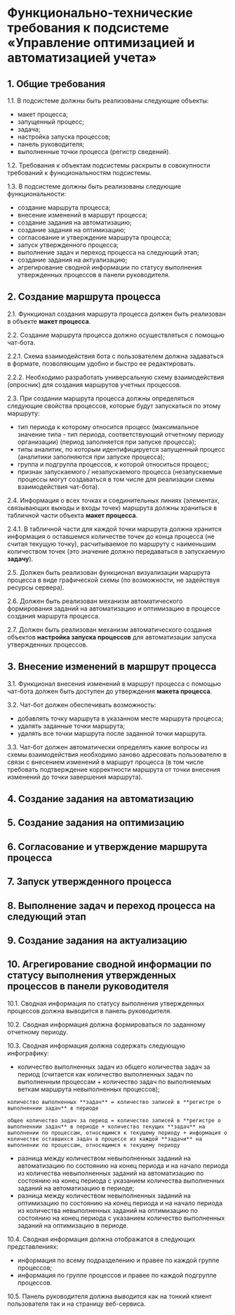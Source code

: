 # Функционально-технические требования к подсистеме «Управление оптимизацией и автоматизацией учета»

## 1. Общие требования

1.1. В подсистеме должны быть реализованы следующие объекты:
- макет процесса;
- запущенный процесс;
- задача;
- настройка запуска процессов;
- панель руководителя;
- выполненные точки процесса (регистр сведений).

1.2. Требования к объектам подсистемы раскрыты в совокупности требований к функциональностям подсистемы.

1.3. В подсистеме должны быть реализованы следующие функциональности:
- создание маршрута процесса;
- внесение изменений в маршрут процесса;
- создание задания на автоматизацию;
- создание задания на оптимизацию;
- согласование и утверждение маршрута процесса;
- запуск утвержденного процесса;
- выполнение задач и переход процесса на следующий этап;
- создание задания на актуализацию;
- агрегирование сводной информации по статусу выполнения утвержденных процессов в панели руководителя.

## 2. Создание маршрута процесса

2.1. Функционал создания маршрута процесса должен быть реализован в объекте **макет процесса**.

2.2. Создание маршрута процесса должно осуществляться с помощью чат-бота.

2.2.1. Схема взаимодействия бота с пользователем должна задаваться в формате, позволяющим удобно и быстро ее редактировать.

2.2.2. Необходимо разработать универсальную схему взаимодействия (опросник) для создания маршрутов учетных процессов.

2.3. При создании маршрута процесса должны определяться следующие свойства процессов, которые будут запускаться по этому маршруту:
- тип периода к которому относится процесс (максимальное значение типа - тип периода, соответствующий отчетному периоду организации) (период заполняется при запуске процесса);
- типы аналитик, по которым идентифицируется запущенный процесс (аналитики заполняются при запуске процесса);
- группа и подгруппа процессов, к которой относиться процесс;
- признак запускаемого / незапускаемого процесса (незапускаемые процессы могут создаваться в том числе для реализации схемы взаимодействия чат-бота).

2.4. Информация о всех точках и соединительных линиях (элементах, связывающих выходы и входы точек) маршрута должны храниться в табличной части объекта **макет процесса**.

2.4.1. В табличной части для каждой точки маршрута должна хранится информация о оставшемся количестве точек до конца процесса (не считая текущую точку), расчитываемое по маршруту с наименьшим количеством точек (это значение должно передаваться в запускаемую **задачу**).

2.5. Должен быть реализован функционал визуализации маршрута процесса в виде графической схемы (по возможности, не задействуя ресурсы сервера).

2.6. Должен быть реализован механизм автоматического формирования заданий на автоматизацию и оптимизацию в процессе создания маршрута процесса.

2.7. Должен быть реализован механизм автоматического создания объектов **настройка запуска процессов** для автоматизации запуска утвержденных процессов.

## 3. Внесение изменений в маршрут процесса

3.1. Функционал внесения изменений в маршрут процесса с помощью чат-бота должен быть доступен до утверждения **макета процесса**.

3.2. Чат-бот должен обеспечивать возможность:
- добавлять точку маршрута в указанном месте маршрута процесса;
- удалять заданные точки маршрута;
- удалять все точки маршрута после заданной точки маршрута.

3.3. Чат-бот должен автоматически определять какие вопросы из схемы взаимодействия необходимо заново адресовать пользователю в связи с внесением изменений в маршрут процесса (в том числе требовать подтверждение корректности маршрута от точки внесения изменений до точки завершения маршрута).

## 4. Создание задания на автоматизацию

## 5. Создание задания на оптимизацию

## 6. Согласование и утверждение маршрута процесса

## 7. Запуск утвержденного процесса

## 8. Выполнение задач и переход процесса на следующий этап

## 9. Создание задания на актуализацию

## 10. Агрегирование сводной информации по статусу выполнения утвержденных процессов в панели руководителя

10.1. Сводная информация по статусу выполнения утвержденных процессов должна выводится в панель руководителя.

10.2. Сводная информация должна формироваться по заданному отчетному периоду.

10.3. Сводная информация должна содержать следующую инфографику:
- количество выполненных задач из общего количества задач за период (считается как количество выполненных задач по выполненным процессам + количество задач по выполняемым веткам маршрута невыполненных процессов);

`количество выполненных **задач** = количество записей в **регистре о выполненнии задач** в периоде`

`общее количество задач за период = количество записей в **регистре о выполненнии задач** в периоде + количество текущих **задач** на выполнении по процессам, относящимся к текущему периоду + информация о количестве оставшихся задач в процессе из каждой **задачи** на выполнении по процессам, относящимся к текущему периоду`

- разница между количеством невыполненных заданий на автоматизацию по состоянию на конец периода и на начало периода из количества невыполненных заданий на автоматизацию по состоянию на конец периода с указанием количества выполненных заданий на автоматизацию в периоде;
- разница между количеством невыполненных заданий на оптимизацию по состоянию на конец периода и на начало периода из количества невыполненных заданий на оптимизацию по состоянию на конец периода с указанием количество выполненных заданий на оптимизацию в периоде.

10.4. Сводная информация должна отображатся в следующих представлениях:
- информация по всему подразделению и правее по каждой группе процессов;
- информация по группе процессов и правее по каждой подгруппе процессов.

10.5. Панель руководителя должна выводится как на тонкий клиент пользователя так и на страницу веб-сервиса.
